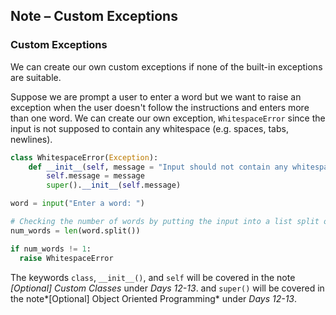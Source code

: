 ## Note – Custom Exceptions

### Custom Exceptions

We can create our own custom exceptions if none of the built-in exceptions are suitable.

Suppose we are prompt a user to enter a word but we want to raise an exception when the user doesn't follow the instructions and enters more than one word. We can create our own exception, `WhitespaceError` since the input is not supposed to contain any whitespace (e.g. spaces, tabs, newlines).

```python
class WhitespaceError(Exception):
    def __init__(self, message = "Input should not contain any whitespace."):
        self.message = message
        super().__init__(self.message)

word = input("Enter a word: ")

# Checking the number of words by putting the input into a list split on whitespace
num_words = len(word.split())

if num_words != 1:
  raise WhitespaceError
```

The keywords `class`, `__init__()`, and `self` will be covered in the note *[Optional] Custom Classes* under *Days 12-13*. and `super()` will be covered in the note*[Optional] Object Oriented Programming* under *Days 12-13*.
